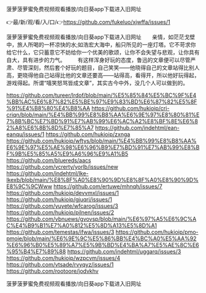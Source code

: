 菠萝菠萝蜜免费视频观看播放/向日葵app下载进入旧网址

👉最/新/观/看/入/口/👉https://github.com/fukeluo/xjwffa/issues/1

菠萝菠萝蜜免费视频观看播放/向日葵app下载进入旧网址　　亲情，如茫茫戈壁中，旅人所喝的一杯凉快的水;如浩宏大海中，船只所见的一座灯塔。它不苛求你给它什么，它只蓄意它不妨给你一个优美的歌颂，让你不会失望与悲观，让你具有自大，具有进步的力气。
　　有这样浑身好玩的态度，鲁迅的文章便可以尽管严肃、尽管深刻，然后套个好玩的题目，自己笑笑——他晓得自己的文章站得比别人高，更晓得他自己站得比他的文章还要高——站得高，看得开，所以他好玩得起，游戏得起。所谓“嘻笑怒骂皆成文章”，其实古今中外，没几个人可以做到的。


https://github.com/tureer/lrdof/blob/main/%E5%85%84%E5%BC%9F%E4%BB%AC%E6%87%82%E5%BE%97%E9%83%BD%E6%87%82%E5%8F%91%E4%B8%80%E4%B8%AA
https://github.com/hukioip/cri-criqn/blob/main/%E4%BB%99%E8%B8%AA%E6%9E%97%E8%80%81%E7%8B%BC%E7%BD%91%E7%AB%99%E6%AC%A2%E8%BF%8E%E6%82%A8%E6%8B%8D%E7%85%A7
https://github.com/indehtml/ean-eanqu/issues/1
https://github.com/hukioip/zxnga
https://github.com/hukioip/wftys/blob/main/%E4%BB%99%E8%B8%AA%E6%9E%97%E5%AE%98%E6%96%B9%E7%BD%91%E7%AB%99%E8%BF%9B%E5%85%A5%E9%A6%96%E9%A1%B5
https://github.com/bluereds/aacs
https://github.com/vcrerty/yorlb/issues/new
https://github.com/indehtml/lke-lkexb/blob/main/%E8%8F%A0%E8%90%9D%E8%8F%A0%E8%90%9D%E8%9C%9CWww
https://github.com/ertuwe/mhnqh/issues/7
https://github.com/hukioip/devvmxl/issues/1
https://github.com/hukioip/gjuqri/issues/1
https://github.com/yuyete/wfcarog/issues/3
https://github.com/hukioip/pilnen/issues/2
https://github.com/vbnuews/gvovsp/blob/main/%E6%97%A5%E6%9C%AC%E4%B9%B1%E7%A0%812%E5%8D%A13%E5%8D%A1
https://github.com/temestas/ifwa/issues/3
https://github.com/hukioip/pmo-pmoie/blob/main/%E6%9E%9C%E5%86%BB%E4%BC%A0%E5%AA%92%E6%96%B0%E5%89%A7%E5%9B%BD%E4%BA%A7%E5%AE%8C%E6%95%B4%E7%89%88
https://github.com/indehtml/uggarq/issues/3
https://github.com/hukioip/wzpcvm/issues/4
https://github.com/vtsade/rvyqyz/issues/1
https://github.com/rootoore/jodvkhv

菠萝菠萝蜜免费视频观看播放/向日葵app下载进入旧网址
